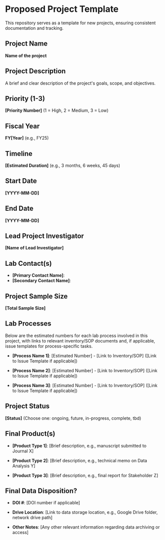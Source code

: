 # Proposed Project Template

This repository serves as a template for new projects, ensuring consistent documentation and tracking.

## Project Name

**Name of the project**

## Project Description

A brief and clear description of the project's goals, scope, and objectives.

## Priority (1-3)

**[Priority Number]** (1 = High, 2 = Medium, 3 = Low)

## Fiscal Year

**FY[Year]** (e.g., FY25)

## Timeline

**[Estimated Duration]** (e.g., 3 months, 6 weeks, 45 days)

## Start Date

**[YYYY-MM-DD]**

## End Date

**[YYYY-MM-DD]**

## Lead Project Investigator

**[Name of Lead Investigator]**

## Lab Contact(s)

-   **[Primary Contact Name]**:
-   **[Secondary Contact Name]**:

## Project Sample Size

**[Total Sample Size]**

## Lab Processes

Below are the estimated numbers for each lab process involved in this project, with links to relevant inventory/SOP documents and, if applicable, issue templates for process-specific tasks.

-   **[Process Name 1]**: [Estimated Number] - [Link to Inventory/SOP] ([Link to Issue Template if applicable])

-   **[Process Name 2]**: [Estimated Number] - [Link to Inventory/SOP] ([Link to Issue Template if applicable])

-   **[Process Name 3]**: [Estimated Number] - [Link to Inventory/SOP] ([Link to Issue Template if applicable])

## Project Status

**[Status]** (Choose one: ongoing, future, in-progress, complete, tbd)

## Final Product(s)

-   **[Product Type 1]**: [Brief description, e.g., manuscript submitted to Journal X]

-   **[Product Type 2]**: [Brief description, e.g., technical memo on Data Analysis Y]

-   **[Product Type 3]**: [Brief description, e.g., final report for Stakeholder Z]

## Final Data Disposition?

-   **DOI \#**: [DOI number if applicable]

-   **Drive Location**: [Link to data storage location, e.g., Google Drive folder, network drive path]

-   **Other Notes**: [Any other relevant information regarding data archiving or access]
